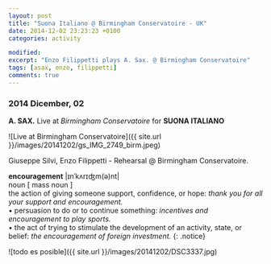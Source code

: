 ```yaml
---
layout: post
title: "Suona Italiano @ Birmingham Conservatoire - UK"
date: 2014-12-02 23:23:23 +0100
categories: activity

modified:
excerpt: "Enzo Filippetti plays A. Sax. @ Birmingham Conservatoire"
tags: [asax, enzo, filippetti]
comments: true
---
```


### 2014 Dicember, 02

**A. SAX.** Live at *Birmingham Conservatoire* for **SUONA ITALIANO**

![Live at Birmingham Conservatoire]({{ site.url }}/images/20141202/gs_IMG_2749_birm.jpeg)
<figcaption>
  Giuseppe Silvi, Enzo Filippetti - Rehearsal @ Birmingham Conservatoire.
</figcaption>

**encouragement**  |ɪnˈkʌrɪʤm(ə)nt|    
noun [ mass noun ]    
the action of giving someone support, confidence, or hope: *thank you for all your support and encouragement.*    
• persuasion to do or to continue something: *incentives and encouragement to play sports.*    
• the act of trying to stimulate the development of an activity, state, or belief: *the encouragement of foreign investment.*
{: .notice}

![todo es posible]({{ site.url }}/images/20141202/DSC3337.jpg)
